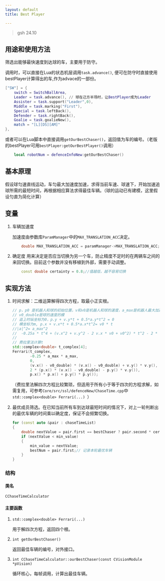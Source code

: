 ```yaml
---
layout: default 
title: Best Player

---
```


> gsh 24.10

## 用途和使用方法

筛选出能够最快速度到达球的车，主要用于防守。

调用时，可以直接在Lua的状态机层调用`task.advance()`, 便可在防守时直接使用bestPlayer计算得出的车,作为advace的一部份。

```Lua
["SW"] = {
    switch = SwitchBallArea,
    Leader = task.advance(), // 球在己方半场时，让BestPlayer成为Leader
    Assister = task.support("Leader",0),
    Middle = task.marking("First"),
    Special = task.leftBack(),
    Defender = task.rightBack(),
    Goalie = task.goalieNew(),
    match = "[L][DS][AM]"
},
```

或者可以在Lua脚本中直接调用`getOurBestChaser()`，返回值为车的编号。（老版的bestPlayer可用`bestPlayer:getOurBestPlayer()`调用）

```Lua
    local robotNum = defenceInfoNew:getOurBestChaser() 
```

## 基本原理

假设球匀速直线运动，车匀最大加速度加速，求得当前车速、球速下，开始加速追球所需的最短时间，再根据相应算法求得最佳车辆。（球的运动已有建模，这里假设匀直为简化计算）

## 变量

1. 车辆加速度

    加速度由参数库`ParamManager`中的`MAX_TRANSLATION_ACC`决定。

    ```cpp
        double MAX_TRANSLATION_ACC = paramManager->MAX_TRANSLATION_ACC;
    ```

2. 确定度
    用来决定是否应当切换为另一个车，防止精度不足时的在两辆车之间的来回切换。目前这个参数并没有移植到外部，需要手动调整。

    ```cpp
        const double certainty = 0.8;//值越低，越不容易切换
    ```

## 实现方法

1. 时间求解：二维运算解得四次方程，取最小正实根。

    ```cpp
    // p，p0 是机器人和球的初始位置，v和v0是机器人和球的速度，a_max是机器人最大加速度
    // v0_double是球的速度的模
    // 追上时纵坐标为0，p.y + v.y*t + 0.5*a.y*t^2 = 0
    // 横坐标为m, p.x + v.x*t + 0.5*a.x*t^2= v0 * t
    //|a|^2= a_max^2
    //  -0.25a * t^4 + (v.x^2 + v.y^2 - 2 v.x * v0 + v0^2) * t^2 - 2 * (p.x * v.x + p.y * v.y ) * t + p.x^2 + p.y^2 = 0
    //
    // 费拉里法计算t
    std::complex<double> t_complex[4];
    Ferrari(t_complex,
            -0.25 * a_max * a_max,
            0,
            (v.x() - v0_double) * (v.x() - v0_double) + v.y() * v.y(),
            2 * (p.x() * (v.x() - v0_double) - p.y() * v.y()),
            p.x() * p.x() + p.y() * p.y());
    ```

    （费拉里法解四次方程比较繁琐，但适用于所有小于等于四次的方程求解，如需复用，可参考`Core/src/ssl/defenceNew/ChaseTime.cpp`中`std::complex<double> Ferrari(...)
`）

2. 最优成员筛选。在已知当前所有车到达球最短时间的情况下，对上一轮判断出的最优车辆的时间乘以确定度，保证不会频繁切换。

    ```cpp
    for (const auto &pair : chaseTimeList)
    {
        double nextValue = pair.first == bestChaser ? pair.second * certainty : pair.second; // 如果是上一轮的最优车辆，乘以确定度
        if (nextValue < min_value)
        {
            min_value = nextValue;
            bestNum = pair.first;// 记录本轮最优车辆
        }
    }
    ```

### 结构

#### 类名

`CChaseTimeCalculator`

#### 主要函数

1. `std::complex<double> Ferrari(...)`

    用于解四次方程，返回四个根。

2. `int getOurBestChaser()`

    返回最佳车辆的编号，对外接口。

3. `int CChaseTimeCalculator::ourBestChaser(const CVisionModule *pVision)`

    循环核心，每帧调用，计算出最佳车辆。
